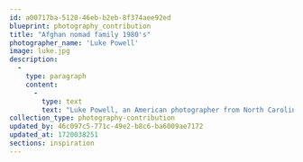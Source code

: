 ```yaml
---
id: a00717ba-5120-46eb-b2eb-8f374aee92ed
blueprint: photography_contribution
title: "Afghan nomad family 1980's"
photographer_name: 'Luke Powell'
image: luke.jpg
description:
  -
    type: paragraph
    content:
      -
        type: text
        text: "Luke Powell, an American photographer from North Carolina, spent six years photographing in the Fertile Crescent  --  birthplace of agriculture and domestication  --  from the late 1970's to the early 1980's, creating his famous Afghan Folio. Luke was a master of the golden mean and, not least, he was one of the few image-makers who still made his own dye-transfer prints, which he exhibited widely across the planet. "
collection_type: photography-contribution
updated_by: 46c097c5-771c-49e2-b8c6-ba6009ae7172
updated_at: 1720038251
sections: inspiration
---
```

